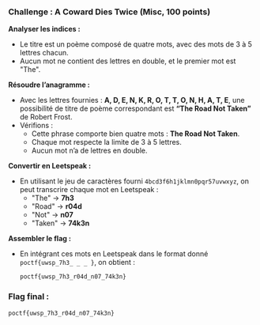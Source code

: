 ### Challenge : A Coward Dies Twice (Misc, 100 points)

**Analyser les indices :**
   - Le titre est un poème composé de quatre mots, avec des mots de 3 à 5 lettres chacun.
   - Aucun mot ne contient des lettres en double, et le premier mot est "The".

**Résoudre l’anagramme :**
   - Avec les lettres fournies : **A, D, E, N, K, R, O, T, T, O, N, H, A, T, E**, une possibilité de titre de poème correspondant est **“The Road Not Taken”** de Robert Frost.
   - Vérifions :
     - Cette phrase comporte bien quatre mots : **The Road Not Taken**.
     - Chaque mot respecte la limite de 3 à 5 lettres.
     - Aucun mot n’a de lettres en double.

**Convertir en Leetspeak :**
   - En utilisant le jeu de caractères fourni `4bcd3f6h1jklmn0pqr57uvwxyz`, on peut transcrire chaque mot en Leetspeak :
     - "The" → **7h3**
     - "Road" → **r04d**
     - "Not" → **n07**
     - "Taken" → **74k3n**

**Assembler le flag :**
   - En intégrant ces mots en Leetspeak dans le format donné `poctf{uwsp_7h3_ _ _ }`, on obtient :
     ```
     poctf{uwsp_7h3_r04d_n07_74k3n}
     ```

### Flag final :
```
poctf{uwsp_7h3_r04d_n07_74k3n}
```
